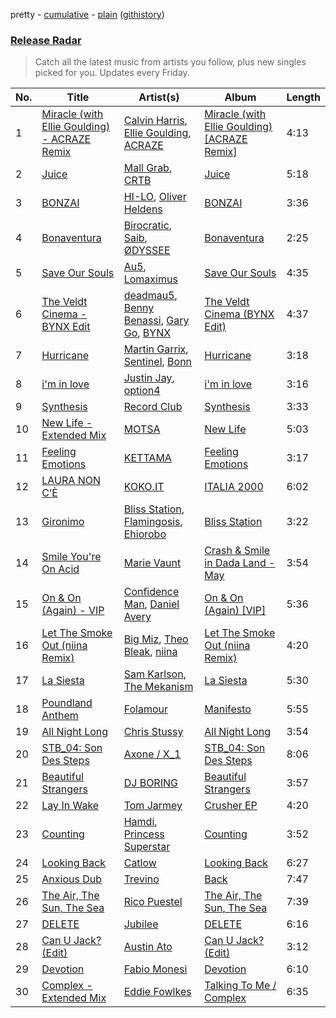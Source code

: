 pretty - [cumulative](/playlists/cumulative/Release%20Radar.md) - [plain](/playlists/plain/37i9dQZEVXbsudmxBFKW7G) ([githistory](https://github.githistory.xyz/vitokorn/spotify-playlist-archive/blob/master/playlists/plain/37i9dQZEVXbsudmxBFKW7G))

### [Release Radar](https://open.spotify.com/playlist/37i9dQZEVXbsudmxBFKW7G)

> Catch all the latest music from artists you follow, plus new singles picked for you. Updates every Friday.

| No. | Title | Artist(s) | Album | Length |
|---|---|---|---|---|
| 1 | [Miracle (with Ellie Goulding) - ACRAZE Remix](https://open.spotify.com/track/3DjCoBZfrSYBnKskpb1rHV) | [Calvin Harris](https://open.spotify.com/artist/7CajNmpbOovFoOoasH2HaY), [Ellie Goulding](https://open.spotify.com/artist/0X2BH1fck6amBIoJhDVmmJ), [ACRAZE](https://open.spotify.com/artist/4pnp4w9g30yLfVIAFnZMRd) | [Miracle (with Ellie Goulding) [ACRAZE Remix]](https://open.spotify.com/album/4TBRDygrDPHwfANShXoTgV) | 4:13 |
| 2 | [Juice](https://open.spotify.com/track/76XmlA2Fu6NLiy74f33CkK) | [Mall Grab](https://open.spotify.com/artist/7yF6JnFPDzgml2Ytkyl5D7), [CRTB](https://open.spotify.com/artist/20Ft62JJ5OEE9pqGBQiGoo) | [Juice](https://open.spotify.com/album/6mzhxWHi5rdxkIK4I3Aely) | 5:18 |
| 3 | [BONZAI](https://open.spotify.com/track/0gDfZQksdHrXAQ3DE9wO0X) | [HI-LO](https://open.spotify.com/artist/0ETJQforv5OXgDgidQv9qd), [Oliver Heldens](https://open.spotify.com/artist/5nki7yRhxgM509M5ADlN1p) | [BONZAI](https://open.spotify.com/album/79l8b27ykmajDqCbVzcian) | 3:36 |
| 4 | [Bonaventura](https://open.spotify.com/track/6GMqhc3dcBUExHWViNubtM) | [Birocratic](https://open.spotify.com/artist/60b7IDlGflg5lgyfEGf9yB), [Saib](https://open.spotify.com/artist/6N4HlHINMvoTyAL0yhBUCk), [ØDYSSEE](https://open.spotify.com/artist/6f2Y46Pw2IYGoURJREJDiA) | [Bonaventura](https://open.spotify.com/album/15HRPbNuHuuTmMkWHM9nKD) | 2:25 |
| 5 | [Save Our Souls](https://open.spotify.com/track/28ktflMxDocj76UgkukhgE) | [Au5](https://open.spotify.com/artist/40WIa01eubnEVkxUHeDZyF), [Lomaximus](https://open.spotify.com/artist/2DPphfQIIg5x4mVqwgOHZT) | [Save Our Souls](https://open.spotify.com/album/7oDteUCpBgPSSCnMKF3p3C) | 4:35 |
| 6 | [The Veldt Cinema - BYNX Edit](https://open.spotify.com/track/1GD5ooLHgV9nolrem1DBiB) | [deadmau5](https://open.spotify.com/artist/2CIMQHirSU0MQqyYHq0eOx), [Benny Benassi](https://open.spotify.com/artist/4Ws2otunReOa6BbwxxpCt6), [Gary Go](https://open.spotify.com/artist/6beTArFVpUujvkHi9FVPqs), [BYNX](https://open.spotify.com/artist/2HDr90mJP3k5gaCkPIKdEn) | [The Veldt Cinema (BYNX Edit)](https://open.spotify.com/album/7ekZ2iNqO0E09Ubs6YoSZg) | 4:37 |
| 7 | [Hurricane](https://open.spotify.com/track/5RfVafaeEEiqC0Z3LsBaZw) | [Martin Garrix](https://open.spotify.com/artist/60d24wfXkVzDSfLS6hyCjZ), [Sentinel](https://open.spotify.com/artist/2GPNLOJ6KU8G9VyrLsz1Sw), [Bonn](https://open.spotify.com/artist/7Io0XduXk7aOHFHA7sLru2) | [Hurricane](https://open.spotify.com/album/4cgBeHPgTibGZe8JW4c0lD) | 3:18 |
| 8 | [i'm in love](https://open.spotify.com/track/2mZZ6auslmDuBAiA6hYU4r) | [Justin Jay](https://open.spotify.com/artist/5k5eiijuHxrGwXp2Pz37GZ), [option4](https://open.spotify.com/artist/2X9xHtIaiUPaMG3jRwsQEO) | [i'm in love](https://open.spotify.com/album/4Xoe35l555OtaZqzov6pQW) | 3:16 |
| 9 | [Synthesis](https://open.spotify.com/track/64TiUjWQBvy7YNINcPA9E3) | [Record Club](https://open.spotify.com/artist/4cArYfwQ0BrfSEhaDwhVYQ) | [Synthesis](https://open.spotify.com/album/5VMulJgD4pvU4r4qvVDGGN) | 3:33 |
| 10 | [New Life - Extended Mix](https://open.spotify.com/track/2ImQnIODSSKym52mQ9f0e2) | [MOTSA](https://open.spotify.com/artist/2fyuHXew1I5FJDAQdbCYXP) | [New Life](https://open.spotify.com/album/15cuKa62Jkiu9WSkZlTQ8f) | 5:03 |
| 11 | [Feeling Emotions](https://open.spotify.com/track/0RoFlVONQuvHyNuzjgSlP5) | [KETTAMA](https://open.spotify.com/artist/3an9rnsXKPCAMlZgH4A0n4) | [Feeling Emotions](https://open.spotify.com/album/47pj3UAtBAdc9PCWC96Y2w) | 3:17 |
| 12 | [LAURA NON C’È](https://open.spotify.com/track/4KPCI2sEHE9iFkYjKIoAME) | [KOKO.IT](https://open.spotify.com/artist/0Hf0yw8uGFRuNLDngL2GLC) | [ITALIA 2000](https://open.spotify.com/album/35LJrTEsYsoT4l9nDzSZbm) | 6:02 |
| 13 | [Gironimo](https://open.spotify.com/track/291IBzP0V00Ca80GW8XZhe) | [Bliss Station](https://open.spotify.com/artist/14nuxkCmtQBF2SJfwl6vLu), [Flamingosis](https://open.spotify.com/artist/75cW8FFekyCjj0mfZM1Gfb), [Ehiorobo](https://open.spotify.com/artist/5kZ3bLambJ4rBTQ7c2pmi5) | [Bliss Station](https://open.spotify.com/album/6S2MBtq9oY2P989g8U4wlS) | 3:22 |
| 14 | [Smile You're On Acid](https://open.spotify.com/track/0mplzsTLPPyn6zmn60qJvS) | [Marie Vaunt](https://open.spotify.com/artist/50KydUSYhBFGorhAgUcrL5) | [Crash & Smile in Dada Land - May](https://open.spotify.com/album/4PjuJ33WzlVy4RpcxLCKJ1) | 3:54 |
| 15 | [On & On (Again) - VIP](https://open.spotify.com/track/3BetVdNjarWLgkQkqoEG1U) | [Confidence Man](https://open.spotify.com/artist/0RwXnFrEoI8tltFvYpJgP6), [Daniel Avery](https://open.spotify.com/artist/1EULJuDFWpZ9xg4YwtUGGt) | [On & On (Again) [VIP]](https://open.spotify.com/album/4AlarIWeZgwK2CHEJuIle3) | 5:36 |
| 16 | [Let The Smoke Out (niina Remix)](https://open.spotify.com/track/6C8OXdDSsDbjG3LAngTX1y) | [Big Miz](https://open.spotify.com/artist/16bJAXH14R42AnpN0FtaQo), [Theo Bleak](https://open.spotify.com/artist/1P7Y9mc5VzxlEeo15JpNAk), [niina](https://open.spotify.com/artist/4GUXcdZFwb8zNdpqkXQWkh) | [Let The Smoke Out (niina Remix)](https://open.spotify.com/album/5US2mBfRncLQCh1bLevfn2) | 4:20 |
| 17 | [La Siesta](https://open.spotify.com/track/5RjPIy9HeGaanu8CxJFDGx) | [Sam Karlson](https://open.spotify.com/artist/5rA3bByIQD9oaNN36GEH5T), [The Mekanism](https://open.spotify.com/artist/28QIgdCMLnz3ZBkFRCkD5h) | [La Siesta](https://open.spotify.com/album/5pEL8UwA1msZo9maOpO1YZ) | 5:30 |
| 18 | [Poundland Anthem](https://open.spotify.com/track/6WR6Rd2dCpnwDda3ehLEPX) | [Folamour](https://open.spotify.com/artist/6pJY5At9SiMpAOBrw9YosS) | [Manifesto](https://open.spotify.com/album/20Xt1wX0TmekDqvzD0JSVY) | 5:55 |
| 19 | [All Night Long](https://open.spotify.com/track/7b4twDZXjQf8gyQGSvySZd) | [Chris Stussy](https://open.spotify.com/artist/3BxjasMelf9pKaE4f7Y0So) | [All Night Long](https://open.spotify.com/album/6v4ZkEMI1Q20fX4Yrg7d2v) | 3:54 |
| 20 | [STB_04: Son Des Steps](https://open.spotify.com/track/1jxgD0iFUnm0w7eq0XR8Dz) | [Axone / X_1](https://open.spotify.com/artist/1UFZ9zQg9Ta6BnpomFkBiJ) | [STB_04: Son Des Steps](https://open.spotify.com/album/1WIvOQYx7NsWGyomovN686) | 8:06 |
| 21 | [Beautiful Strangers](https://open.spotify.com/track/5Un6I8vHv1x0HdWEXjOgwc) | [DJ BORING](https://open.spotify.com/artist/3MkIU5jhXTMK9pYQTRVI6p) | [Beautiful Strangers](https://open.spotify.com/album/188fPxDRvpLMpq3q9a0geW) | 3:57 |
| 22 | [Lay In Wake](https://open.spotify.com/track/76eDW7HZEnoDfsTjtJT6YK) | [Tom Jarmey](https://open.spotify.com/artist/005aNwS2ayjqoZxwakSyt4) | [Crusher EP](https://open.spotify.com/album/4mvPGQXYERbhVd4gpP8vtJ) | 4:20 |
| 23 | [Counting](https://open.spotify.com/track/0jozSNmRCcQvIzuae6xQ78) | [Hamdi](https://open.spotify.com/artist/7vvicoei9BbKpZix8qSeLg), [Princess Superstar](https://open.spotify.com/artist/7JQn9DfFTtsFTg2dFc75jM) | [Counting](https://open.spotify.com/album/7l7BXWrlLLKfOBo8YQZoQi) | 3:52 |
| 24 | [Looking Back](https://open.spotify.com/track/4Rlum7TEkwqACmwS5xoNMP) | [Catlow](https://open.spotify.com/artist/0XxDrKbIfa9kLC5kUAuaD9) | [Looking Back](https://open.spotify.com/album/2jq4CghNeMaAc192ydBTA9) | 6:27 |
| 25 | [Anxious Dub](https://open.spotify.com/track/6Eu3HUqCtE5rnbexuNLy7v) | [Trevino](https://open.spotify.com/artist/54QWzwwLTGc8ifV6tNfiRS) | [Back](https://open.spotify.com/album/0siqpvVhtZY6RD5HC5ybff) | 7:47 |
| 26 | [The Air, The Sun, The Sea](https://open.spotify.com/track/46qE64IBmq9hsbGozdSiqs) | [Rico Puestel](https://open.spotify.com/artist/6onCOduLbP6KH26LqSRV69) | [The Air, The Sun, The Sea](https://open.spotify.com/album/3OXMoAvLYXNvMNOhNCewJd) | 7:39 |
| 27 | [DELETE](https://open.spotify.com/track/09vJDWdKEkO92JmpbIw6FE) | [Jubilee](https://open.spotify.com/artist/2J0nrQnGGAgPlgQz4hj7iK) | [DELETE](https://open.spotify.com/album/5HZJ7eDbjIaCvs8YVpnsp6) | 6:16 |
| 28 | [Can U Jack? (Edit)](https://open.spotify.com/track/3ckBFEiz3jsuPoaiGzZXNZ) | [Austin Ato](https://open.spotify.com/artist/6sCrZwNbMhp1iahiiFQY66) | [Can U Jack? (Edit)](https://open.spotify.com/album/0hjEAKO1NHSrEJoyNNiuxK) | 3:12 |
| 29 | [Devotion](https://open.spotify.com/track/0jgeuAShEaHBZR8oEIkBOW) | [Fabio Monesi](https://open.spotify.com/artist/2NYUIYej8d2i79qGeyVvmD) | [Devotion](https://open.spotify.com/album/13xPCAbUEz9XjZuGY5Z8Ng) | 6:10 |
| 30 | [Complex - Extended Mix](https://open.spotify.com/track/6xTynujK7cHH9MaE4TeqmH) | [Eddie Fowlkes](https://open.spotify.com/artist/5s52J0wTa9B4YFG39iqXny) | [Talking To Me / Complex](https://open.spotify.com/album/4Lp6F9hsC8Tto1wMOCM70d) | 6:35 |